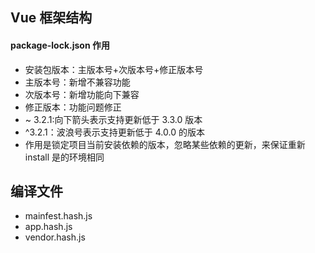 <!--
 * @Author: your name
 * @Date: 2020-03-05 09:39:51
 * @LastEditTime: 2020-03-05 17:35:20
 * @LastEditors: Please set LastEditors
 * @Description: In User Settings Edit
 * @FilePath: \vue-note\Vue\vue-frame.md
 -->

## Vue 框架结构

#### package-lock.json 作用

- 安装包版本：主版本号+次版本号+修正版本号
- 主版本号：新增不兼容功能
- 次版本号：新增功能向下兼容
- 修正版本：功能问题修正
- ~ 3.2.1:向下箭头表示支持更新低于 3.3.0 版本
- ^3.2.1：波浪号表示支持更新低于 4.0.0 的版本
- 作用是锁定项目当前安装依赖的版本，忽略某些依赖的更新，来保证重新 install 是的环境相同

## 编译文件

- mainfest.hash.js
- app.hash.js
- vendor.hash.js
